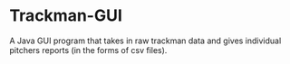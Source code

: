 # Trackman-GUI
A Java GUI program that takes in raw trackman data and gives individual pitchers reports (in the forms of csv files).

